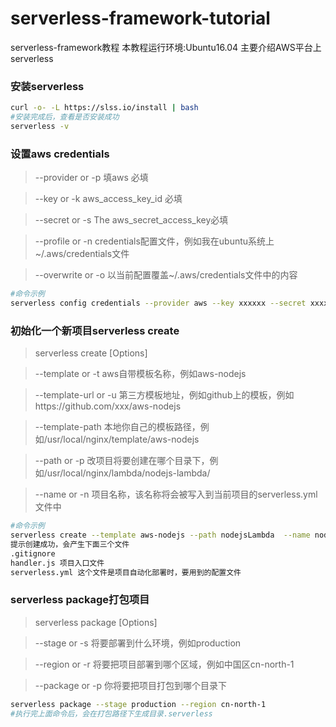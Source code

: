 # serverless-framework-tutorial
serverless-framework教程
本教程运行环境:Ubuntu16.04
主要介绍AWS平台上serverless
### 安装serverless 
```bash
curl -o- -L https://slss.io/install | bash
#安装完成后，查看是否安装成功
serverless -v
```
### 设置aws credentials
> --provider or -p 填aws 必填

> --key or -k aws_access_key_id 必填

> --secret or -s The aws_secret_access_key必填

> --profile or -n credentials配置文件，例如我在ubuntu系统上 ~/.aws/credentials文件

> --overwrite or -o 以当前配置覆盖~/.aws/credentials文件中的内容
```bash
#命令示例
serverless config credentials --provider aws --key xxxxxx --secret xxxxxx
```

### 初始化一个新项目serverless create
> serverless create [Options]

> --template or -t aws自带模板名称，例如aws-nodejs

> --template-url or -u 第三方模板地址，例如github上的模板，例如https://github.com/xxx/aws-nodejs

> --template-path 本地你自己的模板路径，例如/usr/local/nginx/template/aws-nodejs

> --path or -p 改项目将要创建在哪个目录下，例如/usr/local/nginx/lambda/nodejs-lambda/

> --name or -n 项目名称，该名称将会被写入到当前项目的serverless.yml文件中

```bash
#命令示例
serverless create --template aws-nodejs --path nodejsLambda  --name nodejs-lambda 
提示创建成功，会产生下面三个文件
.gitignore
handler.js 项目入口文件
serverless.yml 这个文件是项目自动化部署时，要用到的配置文件
```
### serverless package打包项目


> serverless package  [Options]

> --stage or -s 将要部署到什么环境，例如production

> --region or -r 将要把项目部署到哪个区域，例如中国区cn-north-1
 
> --package or -p 你将要把项目打包到哪个目录下

```bash 
serverless package --stage production --region cn-north-1
#执行完上面命令后，会在打包路径下生成目录.serverless
```
